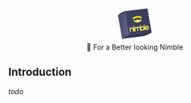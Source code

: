 <p align="center">
    <img src="https://github.com/georgelemon/nimble-website/raw/main/.github/nimble.png" width="70px"><br>
    👋 For a Better looking Nimble
</p>

## Introduction
_todo_